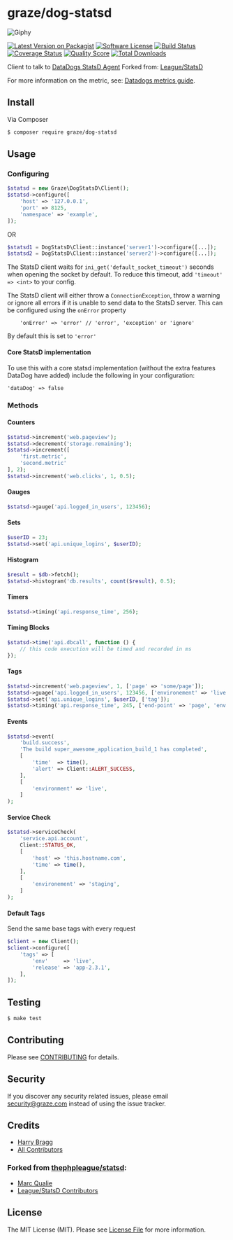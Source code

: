 # graze/dog-statsd

![Giphy](http://media1.giphy.com/media/ALCI3eTii7qOk/giphy.gif)

[![Latest Version on Packagist](https://img.shields.io/packagist/v/graze/dog-statsd.svg?style=flat-square)](https://packagist.org/packages/graze/dog-statsd)
[![Software License](https://img.shields.io/badge/license-MIT-brightgreen.svg?style=flat-square)](LICENSE.md)
[![Build Status](https://img.shields.io/travis/graze/dog-statsd/master.svg?style=flat-square)](https://travis-ci.org/graze/dog-statsd)
[![Coverage Status](https://img.shields.io/scrutinizer/coverage/g/graze/dog-statsd.svg?style=flat-square)](https://scrutinizer-ci.com/g/graze/dog-statsd/code-structure)
[![Quality Score](https://img.shields.io/scrutinizer/g/graze/dog-statsd.svg?style=flat-square)](https://scrutinizer-ci.com/g/graze/dog-statsd)
[![Total Downloads](https://img.shields.io/packagist/dt/graze/dog-statsd.svg?style=flat-square)](https://packagist.org/packages/graze/dog-statsd)

Client to talk to [DataDogs StatsD Agent](http://docs.datadoghq.com/guides/dogstatsd) Forked from:
[League/StatsD](https://github.com/thephpleague/statsd)

For more information on the metric, see: [Datadogs metrics guide](http://docs.datadoghq.com/guides/metrics/).

## Install

Via Composer

``` bash
$ composer require graze/dog-statsd
```

## Usage

### Configuring

```php
$statsd = new Graze\DogStatsD\Client();
$statsd->configure([
    'host' => '127.0.0.1',
    'port' => 8125,
    'namespace' => 'example',
]);
```

OR

```php
$statsd1 = DogStatsD\Client::instance('server1')->configure([...]);
$statsd2 = DogStatsD\Client::instance('server2')->configure([...]);
```

The StatsD client waits for `ini_get('default_socket_timeout')` seconds when opening the socket by default. To reduce
this timeout, add `'timeout' => <int>` to your config.

The StatsD client will either throw a `ConnectionException`, throw a warning or ignore all errors if it is unable to
send data to the StatsD server. This can be configured using the `onError` property

```
    'onError' => 'error' // 'error', 'exception' or 'ignore'
```

By default this is set to `'error'`

#### Core StatsD implementation

To use this with a core statsd implementation (without the extra features DataDog have added) include the following in
your configuration:
```
'dataDog' => false
```

### Methods

#### Counters

```php
$statsd->increment('web.pageview');
$statsd->decrement('storage.remaining');
$statsd->increment([
    'first.metric',
    'second.metric'
], 2);
$statsd->increment('web.clicks', 1, 0.5);
```

#### Gauges

```php
$statsd->gauge('api.logged_in_users', 123456);
```

#### Sets

```php
$userID = 23;
$statsd->set('api.unique_logins', $userID);
```

#### Histogram

```php
$result = $db->fetch();
$statsd->histogram('db.results', count($result), 0.5);
```

#### Timers

```php
$statsd->timing('api.response_time', 256);
```

#### Timing Blocks

```php
$statsd->time('api.dbcall', function () {
    // this code execution will be timed and recorded in ms
});
```

#### Tags

```php
$statsd->increment('web.pageview', 1, ['page' => 'some/page']);
$statsd->guage('api.logged_in_users', 123456, ['environement' => 'live']);
$statsd->set('api.unique_logins', $userID, ['tag']);
$statsd->timing('api.response_time', 245, ['end-point' => 'page', 'env' => 'test']);
```

#### Events

```php
$statsd->event(
    'build.success',
    'The build super_awesome_application_build_1 has completed',
    [
        'time'  => time(),
        'alert' => Client::ALERT_SUCCESS,
    ],
    [
        'environment' => 'live',
    ]
);
```

#### Service Check

```php
$statsd->serviceCheck(
    'service.api.account',
    Client::STATUS_OK,
    [
        'host' => 'this.hostname.com',
        'time' => time(),
    ],
    [
        'environement' => 'staging',
    ]
);
```

#### Default Tags

Send the same base tags with every request

```php
$client = new Client();
$client->configure([
    'tags' => [
        'env'     => 'live',
        'release' => 'app-2.3.1',
    ],
]);
```

## Testing

``` bash
$ make test
```

## Contributing

Please see [CONTRIBUTING](CONTRIBUTING.md) for details.

## Security

If you discover any security related issues, please email security@graze.com instead of using the issue tracker.

## Credits

- [Harry Bragg](https://github.com/h-bragg)
- [All Contributors](../../contributors)

### Forked from [thephpleague/statsd](https://github.com/thephpleague/statsd):

- [Marc Qualie](https://github.com/marcqualie)
- [League/StatsD Contributors](https://github.com/thephpleague/statsd/contributors)

## License

The MIT License (MIT). Please see [License File](LICENSE.md) for more information.
